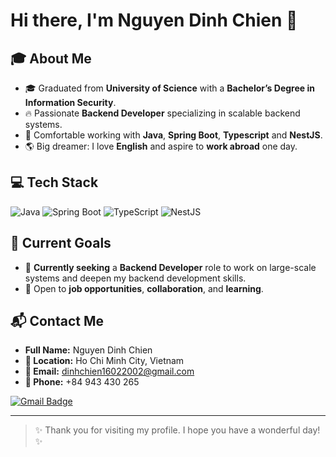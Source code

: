 # Hi there, I'm Nguyen Dinh Chien 👋

## 🎓 About Me
- 🎓 Graduated from **University of Science** with a **Bachelor’s Degree in Information Security**.
- 🔥 Passionate **Backend Developer** specializing in scalable backend systems.
- 🌟 Comfortable working with **Java**, **Spring Boot**, **Typescript** and **NestJS**.
- 🌎 Big dreamer: I love **English** and aspire to **work abroad** one day.

## 💻 Tech Stack
![Java](https://img.shields.io/badge/Java-007396?style=for-the-badge&logo=openjdk&logoColor=white)
![Spring Boot](https://img.shields.io/badge/Spring%20Boot-6DB33F?style=for-the-badge&logo=spring-boot&logoColor=white)
![TypeScript](https://img.shields.io/badge/Typescript-3178C6?style=for-the-badge&logo=typescript&logoColor=white)
![NestJS](https://img.shields.io/badge/NestJS-E0234E?style=for-the-badge&logo=nestjs&logoColor=white)

## 🚀 Current Goals
- 🌱 **Currently seeking** a **Backend Developer** role to work on large-scale systems and deepen my backend development skills.
- 🤝 Open to **job opportunities**, **collaboration**, and **learning**.

## 📬 Contact Me
- **Full Name:** Nguyen Dinh Chien  
- **📍 Location:** Ho Chi Minh City, Vietnam  
- **📧 Email:** dinhchien16022002@gmail.com  
- **📱 Phone:** +84 943 430 265

[![Gmail Badge](https://img.shields.io/badge/Gmail-D14836?style=flat&logo=gmail&logoColor=white)](mailto:dinhchien16022002@gmail.com)

---

> ✨ Thank you for visiting my profile. I hope you have a wonderful day! ✨
